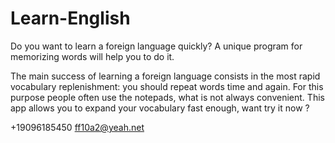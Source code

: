 # Learn-English
Do you want to learn a foreign language quickly? A unique program for memorizing words will help you to do it. 

The main success of learning a foreign language consists in the most rapid vocabulary replenishment: you should repeat words time and again. For this purpose people often use the notepads, what is not always convenient. This app allows you to expand your vocabulary fast enough, want try it now ?

+19096185450 ff10a2@yeah.net
